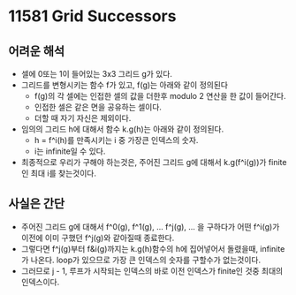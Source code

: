 # 11581 Grid Successors

## 어려운 해석

- 셀에 0또는 1이 들어있는 3x3 그리드 g가 있다.
- 그리드를 변형시키는 함수 f가 있고, f(g)는 아래와 같이 정의된다
  - f(g)의 각 셀에는 인접한 셀의 값을 더한후 modulo 2 연산을 한 값이 들어간다.
  - 인접한 셀은 같은 면을 공유하는 셀이다.
  - 더할 때 자기 자신은 제외이다.
- 임의의 그리드 h에 대해서 함수 k.g(h)는 아래와 같이 정의된다.
  - h = f^i(h)를 만족시키는 i 중 가장큰 인덱스의 숫자.
  - i는 infinite일 수 있다.
- 최종적으로 우리가 구해야 하는것은, 주어진 그리드 g에 대해서 k.g(f^i(g))가 finite인 최대 i를 찾는것이다.

## 사실은 간단

- 주어진 그리드 g에 대해서 f^0(g), f^1(g), ... f^j(g), ... 을 구하다가 어떤 f^i(g)가 이전에 이미 구했던 f^j(g)와 같아질때 종료한다.
- 그렇다면 f^j(g)부터 f&i(g)까지는 k.g(h)함수의 h에 집어넣어서 돌렸을때, infinite가 나온다. loop가 있으므로 가장 큰 인덱스의 숫자를 구할수가 없는것이다.
- 그러므로 j - 1, 루프가 시작되는 인덱스의 바로 이전 인덱스가 finite인 것중 최대의 인덱스이다.
